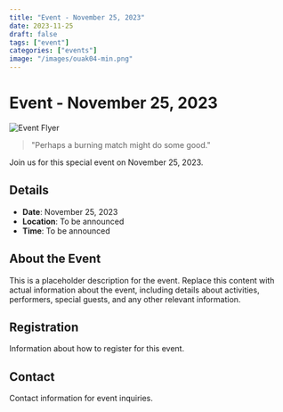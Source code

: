 ```yaml
---
title: "Event - November 25, 2023"
date: 2023-11-25
draft: false
tags: ["event"]
categories: ["events"]
image: "/images/ouak04-min.png"
---
```


# Event - November 25, 2023

![Event Flyer](/images/ouak04-min.png)

> "Perhaps a burning match might do some good."

Join us for this special event on November 25, 2023.

## Details

- **Date**: November 25, 2023
- **Location**: To be announced
- **Time**: To be announced

## About the Event

This is a placeholder description for the event. Replace this content with actual information about the event, including details about activities, performers, special guests, and any other relevant information.

## Registration

Information about how to register for this event.

## Contact

Contact information for event inquiries.